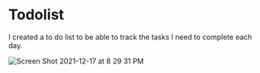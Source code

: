 # Todolist

I created a to do list to be able to track the tasks I need to complete each day.

![Screen Shot 2021-12-17 at 8 29 31 PM](https://user-images.githubusercontent.com/91508647/146624517-3eda2604-4920-47af-86e2-a9fd5f62bee3.png)
